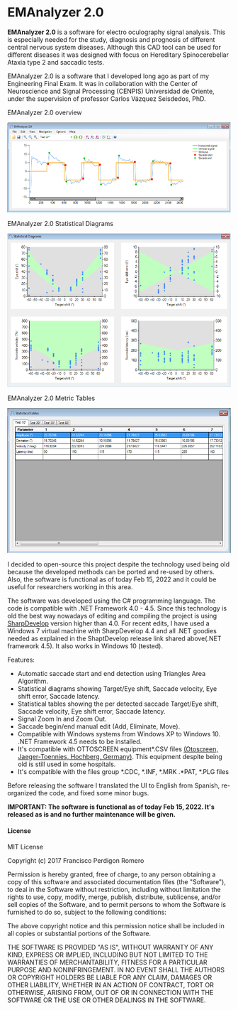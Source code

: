 # EMAnalyzer 2.0

**EMAnalyzer 2.0** is a software for electro oculography signal analysis. This is especially needed for the study, diagnosis and prognosis of different central nervous system diseases. Although this CAD tool can be used for different diseases it was designed with focus on Hereditary Spinocerebellar Ataxia type 2 and saccadic tests.

EMAnalyzer 2.0 is a software that I developed long ago as part of my Engineering Final Exam. It was in collaboration with the Center of Neuroscience and Signal Processing (CENPIS) Universidad de Oriente, under the supervision of professor Carlos Vázquez Seisdedos, PhD.

EMAnalyzer 2.0 overview

![EMAnalyzer 2.0 overview](./_README_IMG/EMAnalyzer_2.0_img_1.PNG "EMAnalyzer 2.0 overview")

EMAnalyzer 2.0 Statistical Diagrams

![EMAnalyzer 2.0 Statistical Diagrams](./_README_IMG/EMAnalyzer_2.0_img_2.PNG "EMAnalyzer 2.0 Statistical Diagrams")

EMAnalyzer 2.0 Metric Tables

![EMAnalyzer 2.0 Metrics Tables](./_README_IMG/EMAnalyzer_2.0_img_3.PNG "EMAnalyzer 2.0 Metrics Tables")

I decided to open-source this project despite the technology used being old because the developed methods can be ported and re-used by others. Also, the software is functional as of today Feb 15, 2022 and it could be useful for researchers working in this area. 

The software was developed using the C# programming language. The code is compatible with .NET Framework 4.0 - 4.5. Since this technology is old the best way nowadays of editing and compiling the project is using [SharpDevelop](https://github.com/icsharpcode/SharpDevelop/releases) version higher than 4.0. For recent edits, I have used a Windows 7 virtual machine with SharpDevelop 4.4 and all .NET goodies needed as explained in the ShaptDevelop release link shared above(.NET framework 4.5). It also works in Windows 10 (tested).

Features:
- Automatic saccade start and end detection using Triangles Area Algorithm.
- Statistical diagrams showing Target/Eye shift, Saccade velocity, Eye shift error, Saccade latency.
- Statistical tables showing the per detected saccade Target/Eye shift, Saccade velocity, Eye shift error, Saccade latency.
- Signal Zoom In and Zoom Out.
- Saccade begin/end manual edit (Add, Eliminate, Move).
- Compatible with Windows systems from Windows XP to Windows 10. .NET Framework 4.5 needs to be installed.
- It's compatible with OTTOSCREEN equipment*.CSV files [(Otoscreen, Jaeger-Toennies, Hochberg, Germany)](https://web.archive.org/web/19980513213409fw_/http://jaeger-toennies.com/english/Electrophysiology/OtoScreen/document.html). This equipment despite being old is still used in some hospitals. 
- It's compatible with the files group *.CDC, *.INF, *.MRK .*PAT, *.PLG files

Before releasing the software I translated the UI to English from Spanish, re-organized the code, and fixed some minor bugs.

**IMPORTANT:  The software is functional as of today Feb 15, 2022. It's released as is and no further maintenance will be given.** 


#### License

MIT License

Copyright (c) 2017 Francisco Perdigon Romero

Permission is hereby granted, free of charge, to any person obtaining a copy
of this software and associated documentation files (the "Software"), to deal
in the Software without restriction, including without limitation the rights
to use, copy, modify, merge, publish, distribute, sublicense, and/or sell
copies of the Software, and to permit persons to whom the Software is
furnished to do so, subject to the following conditions:

The above copyright notice and this permission notice shall be included in all
copies or substantial portions of the Software.

THE SOFTWARE IS PROVIDED "AS IS", WITHOUT WARRANTY OF ANY KIND, EXPRESS OR
IMPLIED, INCLUDING BUT NOT LIMITED TO THE WARRANTIES OF MERCHANTABILITY,
FITNESS FOR A PARTICULAR PURPOSE AND NONINFRINGEMENT. IN NO EVENT SHALL THE
AUTHORS OR COPYRIGHT HOLDERS BE LIABLE FOR ANY CLAIM, DAMAGES OR OTHER
LIABILITY, WHETHER IN AN ACTION OF CONTRACT, TORT OR OTHERWISE, ARISING FROM,
OUT OF OR IN CONNECTION WITH THE SOFTWARE OR THE USE OR OTHER DEALINGS IN THE
SOFTWARE.

